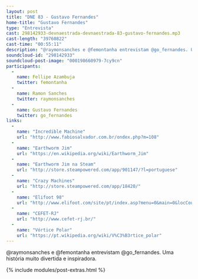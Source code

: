 ```yaml
---
layout: post
title: "DNE 83 - Gustavo Fernandes"
home-title: "Gustavo Fernandes"
type: "Entrevista"
cast: 298142933-devnaestrada-devnaestrada-83-gustavo-fernandes.mp3
cast-length: "39760822"
cast-time: "00:55:11"
description: "@raymonsanches e @femontanha entrevistam @go_fernandes. Uma história muito divertida e inspiradora."
soundcloud-id: "298142933"
soundcloud-post-image: "000198660979-7cy9cn"
participants:
  -
    name: Fellipe Azambuja
    twitter: femontanha
  -
    name: Ramon Sanches
    twitter: raymonsanches
  -
    name: Gustavo Fernandes
    twitter: go_fernandes
links:
  -
    name: "Incredible Machine"
    url: "http://www.fabiosalvador.com.br/ondex.php?m=108"
  -
    name: "Earthworm Jim"
    url: "https://en.wikipedia.org/wiki/Earthworm_Jim"
  -
    name: "Earthworm Jim na Steam"
    url: "http://store.steampowered.com/app/901147/?l=portuguese"
  -
    name: "Crazy Machines"
    url: "http://store.steampowered.com/app/18420/"
  -
    name: "Elifoot 98"
    url: "http://www.elifoot.com/site/pt/index.asp?menu=0&main=0&locCountryCode=BR"
  -
    name: "CEFET-RJ"
    url: "http://www.cefet-rj.br/"
  -
    name: "Vórtice Polar"
    url: "https://pt.wikipedia.org/wiki/V%C3%B3rtice_polar"
---
```


@raymonsanches e @femontanha entrevistam @go_fernandes. Uma história muito divertida e inspiradora.

{% include modules/post-extras.html %}
